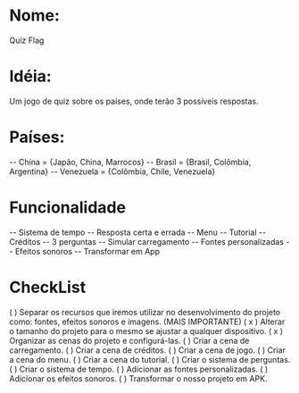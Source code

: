 
# Nome:
Quiz Flag

# Idéia:
Um jogo de quiz sobre os países, onde terão 3 possíveis respostas.

# Países:
-- China = {Japão, China, Marrocos}
-- Brasil = {Brasil, Colômbia, Argentina}
-- Venezuela = {Colômbia, Chile, Venezuela}

# Funcionalidade
-- Sistema de tempo
-- Resposta certa e errada
-- Menu
-- Tutorial
-- Créditos
-- 3 perguntas
-- Simular carregamento
-- Fontes personalizadas
-- Efeitos sonoros
-- Transformar em App

# CheckList
(  ) Separar os recursos que iremos utilizar no desenvolvimento do projeto como: fontes, efeitos sonoros e imagens. (MAIS IMPORTANTE)
( x ) Alterar o tamanho do projeto para o mesmo se ajustar a qualquer dispositivo.
( x ) Organizar as cenas do projeto e configurá-las.
(  ) Criar a cena de carregamento.
(  ) Criar a cena de créditos.
(  ) Criar a cena de jogo.
(  ) Criar a cena do menu.
(  ) Criar a cena do tutorial.
(  ) Criar o sistema de perguntas.
(  ) Criar o sistema de tempo.
(  ) Adicionar as fontes personalizadas.
(  ) Adicionar os efeitos sonoros.
(  ) Transformar o nosso projeto em APK.
